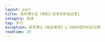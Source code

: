 ```yaml
---
layout: post
title: 吴军博士在《得到》的专栏听后记录1
category: 阅读
tag: 学习
exception: 吴军博士《硅谷来信》1-100封信的听后记录
readtime: 20
---
```

